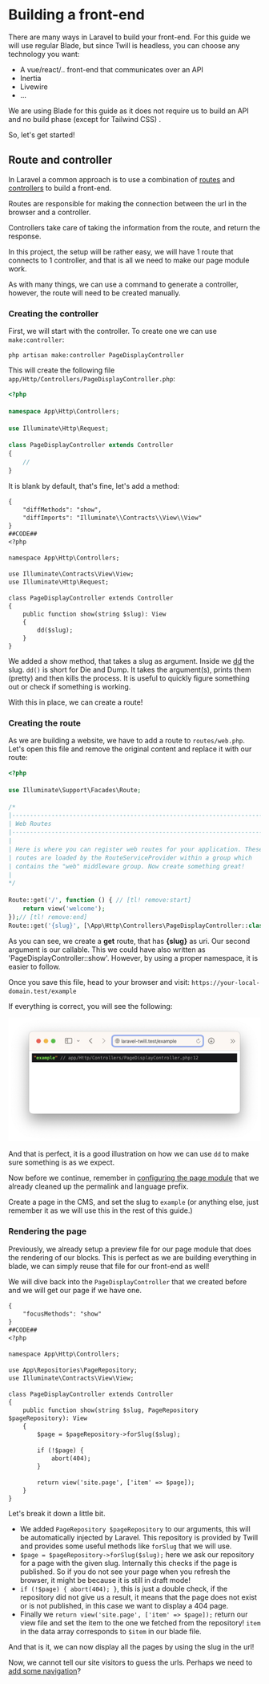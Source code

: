 # Building a front-end

There are many ways in Laravel to build your front-end. For this guide we will use regular Blade, but since Twill is
headless, you can choose any technology you want:

- A vue/react/.. front-end that communicates over an API
- Inertia
- Livewire
- ...

We are using Blade for this guide as it does not require us to build an API and no build phase (except for Tailwind CSS)
.

So, let's get started!

## Route and controller

In Laravel a common approach is to use a combination of [routes](https://laravel.com/docs/10.x/routing) and
[controllers](https://laravel.com/docs/10.x/controllers) to build a front-end.

Routes are responsible for making the connection between the url in the browser and a controller.

Controllers take care of taking the information from the route, and return the response.

In this project, the setup will be rather easy, we will have 1 route that connects to 1 controller, and that is all we
need to make our page module work.

As with many things, we can use a command to generate a controller, however, the route will need to be created manually.

### Creating the controller

First, we will start with the controller. To create one we can use `make:controller`:

```shell
php artisan make:controller PageDisplayController
```

This will create the following file `app/Http/Controllers/PageDisplayController.php`:

```php
<?php

namespace App\Http\Controllers;

use Illuminate\Http\Request;

class PageDisplayController extends Controller
{
    //
}
```

It is blank by default, that's fine, let's add a method:

```phptorch
{
    "diffMethods": "show",
    "diffImports": "Illuminate\\Contracts\\View\\View"
}
##CODE##
<?php

namespace App\Http\Controllers;

use Illuminate\Contracts\View\View;
use Illuminate\Http\Request;

class PageDisplayController extends Controller
{
    public function show(string $slug): View
    {
        dd($slug);
    }
}
```

We added a show method, that takes a slug as argument. Inside we [dd](https://laravel.com/docs/10.x/helpers#method-dd)
the slug. `dd()` is short for Die and Dump. It takes the argument(s), prints them (pretty) and then kills the process.
It is useful to quickly figure something out or check if something is working.

With this in place, we can create a route!

### Creating the route

As we are building a website, we have to add a route to `routes/web.php`. Let's open this file and remove the original
content and replace it with our route:

```php
<?php

use Illuminate\Support\Facades\Route;

/*
|--------------------------------------------------------------------------
| Web Routes
|--------------------------------------------------------------------------
|
| Here is where you can register web routes for your application. These
| routes are loaded by the RouteServiceProvider within a group which
| contains the "web" middleware group. Now create something great!
|
*/

Route::get('/', function () { // [tl! remove:start]
    return view('welcome');
});// [tl! remove:end]
Route::get('{slug}', [\App\Http\Controllers\PageDisplayController::class, 'show'])->name('frontend.page'); // [tl! ++]
```

As you can see, we create a **get** route, that has **{slug}** as uri. Our second argument is our callable. This we
could have also written as 'PageDisplayController::show'. However, by using a proper namespace, it is easier to follow.

Once you save this file, head to your browser and visit: `https://your-local-domain.test/example`

If everything is correct, you will see the following:

![dd in browser](./assets/dd-browser-screenshot.png)

And that is perfect, it is a good illustration on how we can use `dd` to make sure something is as we expect.

Now before we continue, remember in [configuring the page module](./5_configuring-the-page-module.md) that we already
cleaned up the permalink and language prefix.

Create a page in the CMS, and set the slug to `example` (or anything else, just remember it as we will use this in the
rest of this guide.)

### Rendering the page

Previously, we already setup a preview file for our page module that does the rendering of our blocks. This is perfect 
as we are building everything in blade, we can simply reuse that file for our front-end as well!

We will dive back into the `PageDisplayController` that we created before and we will get our page if we have one.

```phptorch
{
    "focusMethods": "show"
}
##CODE##
<?php

namespace App\Http\Controllers;

use App\Repositories\PageRepository;
use Illuminate\Contracts\View\View;

class PageDisplayController extends Controller
{
    public function show(string $slug, PageRepository $pageRepository): View
    {
        $page = $pageRepository->forSlug($slug);

        if (!$page) {
            abort(404);
        }

        return view('site.page', ['item' => $page]);
    }
}
```

Let's break it down a little bit.

- We added `PageRepository $pageRepository` to our arguments, this will be automatically injected by Laravel.
This repository is provided by Twill and provides some useful methods like `forSlug` that we will use.
- `$page = $pageRepository->forSlug($slug);` here we ask our repository for a page with the given slug. Internally this
checks if the page is published. So if you do not see your page when you refresh the browser, it might be because it is
still in draft mode!
- `if (!$page) { abort(404); }`, this is just a double check, if the repository did not give us a result, it means that 
the page does not exist or is not published, in this case we want to display a 404 page.
- Finally we `return view('site.page', ['item' => $page]);` return our view file and set the item to the one we fetched
from the repository! `item` in the data array corresponds to `$item` in our blade file.

And that is it, we can now display all the pages by using the slug in the url!

Now, we cannot tell our site visitors to guess the urls. Perhaps we need to 
[add some navigation](9_adding-navigation.md)?

